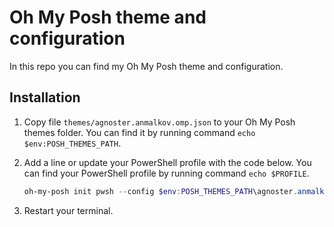 # Oh My Posh theme and configuration
In this repo you can find my Oh My Posh theme and configuration.

## Installation

1. Copy file `themes/agnoster.anmalkov.omp.json` to your Oh My Posh themes folder. You can find it by running command `echo $env:POSH_THEMES_PATH`.
2. Add a line or update your PowerShell profile with the code below. You can find your PowerShell profile by running command `echo $PROFILE`.

    ```powershell
    oh-my-posh init pwsh --config $env:POSH_THEMES_PATH\agnoster.anmalkov.omp.json | Invoke-Expression
    ```

3. Restart your terminal.
